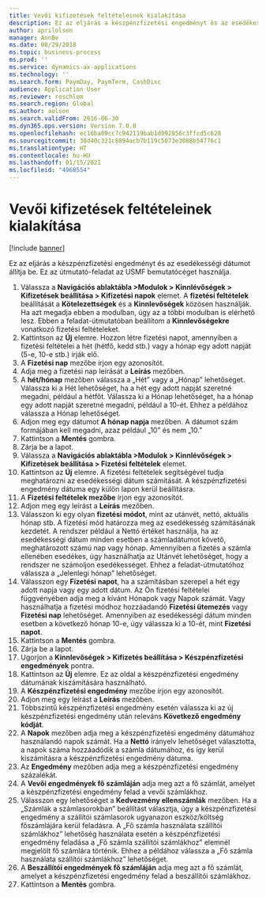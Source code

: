 ```yaml
---
title: Vevői kifizetések feltételeinek kialakítása
description: Ez az eljárás a készpénzfizetési engedményt és az esedékességi dátumot állítja be.
author: aprilolson
manager: AnnBe
ms.date: 08/29/2018
ms.topic: business-process
ms.prod: ''
ms.service: dynamics-ax-applications
ms.technology: ''
ms.search.form: PaymDay, PaymTerm, CashDisc
audience: Application User
ms.reviewer: roschlom
ms.search.region: Global
ms.author: aolson
ms.search.validFrom: 2016-06-30
ms.dyn365.ops.version: Version 7.0.0
ms.openlocfilehash: ec16ba09cc7c942119bab1d992856c3ffcd5c628
ms.sourcegitcommit: 38d40c331c8894acb7b119c5073e3088b54776c1
ms.translationtype: HT
ms.contentlocale: hu-HU
ms.lasthandoff: 01/15/2021
ms.locfileid: "4968554"
---
```

# <a name="establish-customer-payment-terms"></a>Vevői kifizetések feltételeinek kialakítása

[!include [banner](../../includes/banner.md)]

Ez az eljárás a készpénzfizetési engedményt és az esedékességi dátumot állítja be. Ez az útmutató-feladat az USMF bemutatócéget használja.

1. Válassza a **Navigációs ablaktábla >Modulok > Kinnlévőségek > Kifizetések beállítása > Kifizetési napok** elemet. A **fizetési feltételek** beállítását a **Kötelezettségek** és a **Kinnlevőségek** közösen használják. Ha azt megadja ebben a modulban, úgy az a többi modulban is elérhető lesz. Ebben a feladat-útmutatóban beállítom a **Kinnlevőségekre** vonatkozó fizetési feltételeket.
2. Kattintson az **Új** elemre. Hozzon létre fizetési napot, amennyiben a fizetési feltételei a hét (hétfő, kedd stb.) vagy a hónap egy adott napját (5-e, 10-e stb.) írják elő. 
3. A **Fizetési nap** mezőbe írjon egy azonosítót.
4. Adja meg a fizetési nap leírását a **Leírás** mezőben.
5. A **hét/hónap** mezőben válassza a „Hét” vagy a „Hónap” lehetőséget. Válassza ki a Hét lehetőséget, ha a hét egy adott napját szeretné megadni, például a hétfőt. Válassza ki a Hónap lehetőséget, ha a hónap egy adott napját szeretné megadni, például a 10-ét. Ehhez a példához válassza a Hónap lehetőséget. 
6. Adjon meg egy dátumot **A hónap napja** mezőben. A dátumot szám formájában kell megadni, azaz például „10” és nem „10.” 
7. Kattintson a **Mentés** gombra.
8. Zárja be a lapot.
9. Válassza a **Navigációs ablaktábla >Modulok > Kinnlévőségek > Kifizetések beállítása > Fizetési feltételek** elemet.
10. Kattintson az **Új** elemre. A fizetési feltételek segítségével tudja meghatározni az esedékességi dátum számítását. A készpénzfizetési engedmény dátuma egy külön lapon kerül beállításra. 
11. A **Fizetési feltételek mezőbe** írjon egy azonosítót.
12. Adjon meg egy leírást a **Leírás** mezőben.
13. Válasszon ki egy olyan **fizetési módot**, mint az utánvét, nettó, aktuális hónap stb. A fizetési mód határozza meg az esedékesség számításának kezdetét. A rendszer például a Nettó értéket használja, ha az esedékességi dátum minden esetben a számladátumot követő, meghatározott számú nap vagy hónap. Amennyiben a fizetés a számla ellenében esedékes, úgy használhatja az Utánvét lehetőséget, hogy a rendszer ne számoljon esedékességet. Ehhez a feladat-útmutatóhoz válassza a „Jelenlegi hónap” lehetőséget.  
14. Válasszon egy **Fizetési napot**, ha a számításban szerepel a hét egy adott napja vagy egy adott dátum. Az Ön fizetési feltételei függvényében adja meg a kívánt Hónapok vagy Napok számát. Vagy használhatja a fizetési módhoz hozzáadandó **Fizetési ütemezés** vagy **Fizetési nap** lehetőséget. Amennyiben az esedékességi dátum minden esetben a következő hónap 10-e, úgy válassza ki a 10-ét, mint **Fizetési napot**. 
15. Kattintson a **Mentés** gombra.
16. Zárja be a lapot.
17. Ugorjon a **Kinnlevőségek > Kifizetés beállítása > Készpénzfizetési engedmények** pontra.
18. Kattintson az **Új** elemre. Ez az oldal a készpénzfizetési engedmény dátumának kiszámítására használható. 
19. A **Készpénzfizetési engedmény** mezőbe írjon egy azonosítót.
20. Adjon meg egy leírást a **Leírás** mezőben.
21. Többszintű készpénzfizetési engedmény esetén válassza ki az új készpénzfizetési engedmény után releváns **Következő engedmény kódját**.
22. A **Napok** mezőben adja meg a készpénzfizetési engedmény dátumához használandó napok számát. Ha a **Nettó** irányelv lehetőséget választotta, a napok száma hozzáadódik a számla dátumához, és így kerül kiszámításra a készpénzfizetési engedmény dátuma.  
23. Az **Engedmény** mezőben adja meg a készpénzfizetési engedmény százalékát.
24. A **Vevői engedmények fő számláján** adja meg azt a fő számlát, amelyet a készpénzfizetési engedmény felad a vevői számlákhoz.
25. Válasszon egy lehetőséget a **Kedvezmény ellenszámlák** mezőben. Ha a „Számlák a számlasorokban” beállítást választja, úgy a készpénzfizetési engedmény a szállítói számlasorok ugyanazon eszköz/költség főszámlájára kerül feladásra. A „Fő számla használata szállítói számlákhoz” lehetőség használata esetén a készpénzfizetési engedmény feladása a „Fő számla szállítói számlákhoz” elemnél megjelölt fő számlára történik. Ehhez a példához válassza a „Fő számla használata szállítói számlákhoz” lehetőséget. 
26. A **Beszállítói engedmények fő számláján** adja meg azt a fő számlát, amelyet a készpénzfizetési engedmény felad a beszállítói számlákhoz.
27. Kattintson a **Mentés** gombra.

